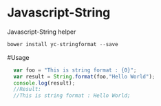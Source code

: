 # Javascript-String
Javascript-String helper  
  
```javascript
bower install yc-stringformat --save
```  
#Usage
```javascript
  var foo = "This is string format : {0}";
  var result = String.format(foo,"Hello World");
  console.log(result);
  //Result:
  //This is string format : Hello World;
```
